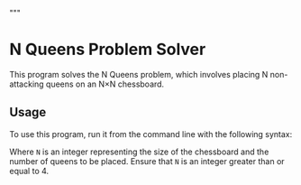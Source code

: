 """
# N Queens Problem Solver

This program solves the N Queens problem, which involves placing N non-attacking queens on an N×N chessboard.

## Usage

To use this program, run it from the command line with the following syntax:


Where `N` is an integer representing the size of the chessboard and the number of queens to be placed. Ensure that `N` is an integer greater than or equal to 4.
